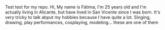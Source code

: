 Test text for my repo.
Hi, My name is Fátima, I'm 25 years old and I'm actually living in Alicante, but have lived in San Vicente since I was born. It's very tricky to talk abput my hobbies because I have quite a lot. Singing, drawing, play performances, cosplaying, modeling... these are one of them
